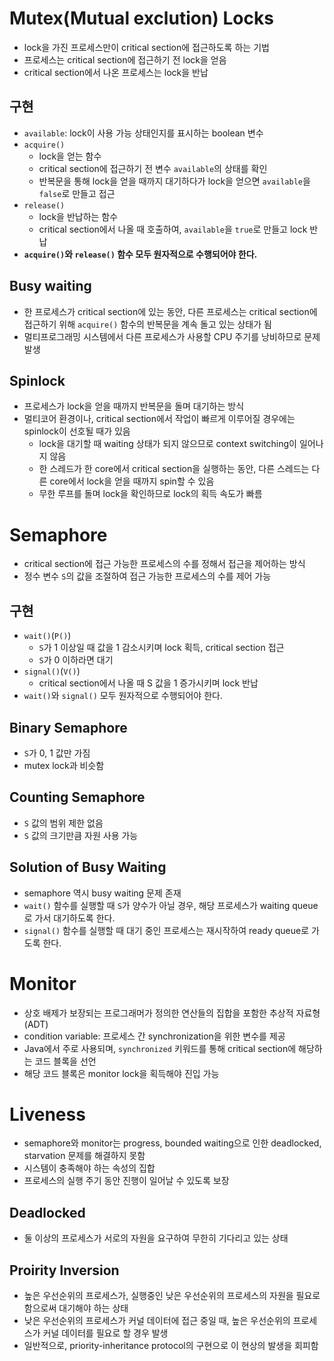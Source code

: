 # Mutex(Mutual exclution) Locks
- lock을 가진 프로세스만이 critical section에 접근하도록 하는 기법
- 프로세스는 critical section에 접근하기 전 lock을 얻음
- critical section에서 나온 프로세스는 lock을 반납

## 구현
- `available`: lock이 사용 가능 상태인지를 표시하는 boolean 변수
- `acquire()`
  - lock을 얻는 함수
  - critical section에 접근하기 전 변수 `available`의 상태를 확인
  - 반복문을 통해 lock을 얻을 때까지 대기하다가 lock을 얻으면 `available`을 `false`로 만들고 접근
- `release()`
  - lock을 반납하는 함수
  - critical section에서 나올 때 호출하여, `available`을 `true`로 만들고 lock 반납
- **`acquire()`와 `release()` 함수 모두 원자적으로 수행되어야 한다.**

## Busy waiting
- 한 프로세스가 critical section에 있는 동안, 다른 프로세스는 critical section에 접근하기 위해 `acquire()` 함수의 반복문을 계속 돌고 있는 상태가 됨
- 멀티프로그래밍 시스템에서 다른 프로세스가 사용할 CPU 주기를 낭비하므로 문제 발생

## Spinlock
- 프로세스가 lock을 얻을 때까지 반복문을 돌며 대기하는 방식
- 멀티코어 환경이나, critical section에서 작업이 빠르게 이루어질 경우에는 spinlock이 선호될 때가 있음
  - lock을 대기할 때 waiting 상태가 되지 않으므로 context switching이 일어나지 않음
  - 한 스레드가 한 core에서 critical section을 실행하는 동안, 다른 스레드는 다른 core에서 lock을 얻을 때까지 spin할 수 있음
  - 무한 루프를 돌며 lock을 확인하므로 lock의 획득 속도가 빠름

# Semaphore
- critical section에 접근 가능한 프로세스의 수를 정해서 접근을 제어하는 방식
- 정수 변수 `S`의 값을 조절하여 접근 가능한 프로세스의 수를 제어 가능

## 구현
- `wait()`(`P()`)
  - `S`가 1 이상일 때 값을 1 감소시키며 lock 획득, critical section 접근
  - `S`가 0 이하라면 대기
- `signal()`(`V()`)
  - critical section에서 나올 때 S 값을 1 증가시키며 lock 반납
- `wait()`와 `signal()` 모두 원자적으로 수행되어야 한다.

## Binary Semaphore
- `S`가 0, 1 값만 가짐
- mutex lock과 비슷함

## Counting Semaphore
- `S` 값의 범위 제한 없음
- `S` 값의 크기만큼 자원 사용 가능

## Solution of Busy Waiting
- semaphore 역시 busy waiting 문제 존재
- `wait()` 함수를 실행할 때 `S`가 양수가 아닐 경우, 해당 프로세스가 waiting queue로 가서 대기하도록 한다.
- `signal()` 함수를 실행할 때 대기 중인 프로세스는 재시작하여 ready queue로 가도록 한다.

# Monitor
- 상호 배제가 보장되는 프로그래머가 정의한 연산들의 집합을 포함한 추상적 자료형(ADT)
- condition variable: 프로세스 간 synchronization을 위한 변수를 제공
- Java에서 주로 사용되며, `synchronized` 키워드를 통해 critical section에 해당하는 코드 블록을 선언
- 해당 코드 블록은 monitor lock을 획득해야 진입 가능

# Liveness
- semaphore와 monitor는 progress, bounded waiting으로 인한 deadlocked, starvation 문제를 해결하지 못함
- 시스템이 충족해야 하는 속성의 집합
- 프로세스의 실행 주기 동안 진행이 일어날 수 있도록 보장

## Deadlocked
- 둘 이상의 프로세스가 서로의 자원을 요구하여 무한히 기다리고 있는 상태

## Proirity Inversion
- 높은 우선순위의 프로세스가, 실행중인 낮은 우선순위의 프로세스의 자원을 필요로 함으로써 대기해야 하는 상태
- 낮은 우선순위의 프로세스가 커널 데이터에 접근 중일 때, 높은 우선순위의 프로세스가 커널 데이터를 필요로 할 경우 발생
- 일반적으로, priority-inheritance protocol의 구현으로 이 현상의 발생을 회피함
